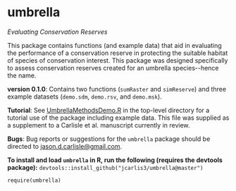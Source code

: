 # umbrella
*Evaluating Conservation Reserves*

This package contains functions (and example data) that aid in evaluating the performance of a conservation reserve in protecting the suitable habitat of species of conservation interest.  This package was designed specifically to assess conservation reserves created for an umbrella species--hence the name.

**version 0.1.0**: Contains two functions (`sumRaster` and `simReserve`) and three example datasets (`demo.sdm`, `demo.rsv`, and `demo.msk`).

**Tutorial**: See [UmbrellaMethodsDemo.R](https://github.com/jcarlis3/umbrella/blob/master/UmbrellaMethodsDemo.R) in the top-level directory for a tutorial use of the package including example data.  This file was supplied as a supplement to a Carlisle et al. manuscript currently in review.

**Bugs**: Bug reports or suggestions for the `umbrella` package should be directed to <jason.d.carlisle@gmail.com>.

**To install and load `umbrella` in R, run the following (requires the devtools package):**
`devtools::install_github("jcarlis3/umbrella@master")`

`require(umbrella)`
